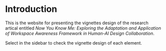 # Introduction

This is the website for presenting the vignettes design of the research artical entitled *Now You Know Me: Exploring the Adaptation and Application of Workspace Awareness Framework in Human-AI Design Collaboration*.

Select in the sidebar to check the vignette design of each element.
<!-- > An awesome project. -->
